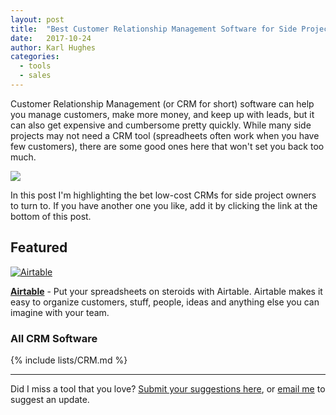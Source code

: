 ```yaml
---
layout: post
title:  "Best Customer Relationship Management Software for Side Projects"
date:   2017-10-24
author: Karl Hughes
categories:
  - tools
  - sales
---
```


Customer Relationship Management (or CRM for short) software can help you manage customers, make more money, and keep up with leads, but it can also get expensive and cumbersome pretty quickly. While many side projects may not need a CRM tool (spreadheets often work when you have few customers), there are some good ones here that won't set you back too much. 

![](https://i.imgur.com/RO7zBDu.jpg)

In this post I'm highlighting the bet low-cost CRMs for side project owners to turn to. If you have another one you like, add it by clicking the link at the bottom of this post.

<div class="featured">
  <h2>Featured</h2>
  <a href="https://airtable.com/invite/r/4EaSmQNr"><img src="https://i.imgur.com/fvrAPPw.jpg" alt="Airtable"></a>
  <p>
    <strong><a href="https://airtable.com/invite/r/4EaSmQNr">Airtable</a></strong> - 
    Put your spreadsheets on steroids with Airtable. Airtable makes it easy to organize customers, stuff, people, ideas and anything else you can imagine with your team.
  </p>
</div>

### All CRM Software

{% include lists/CRM.md %}

-----

Did I miss a tool that you love? [Submit your suggestions here](https://airtable.com/shrwrPOxd0wlqoiZb), or [email me](mailto:marketing@portablecto.com) to suggest an update.
